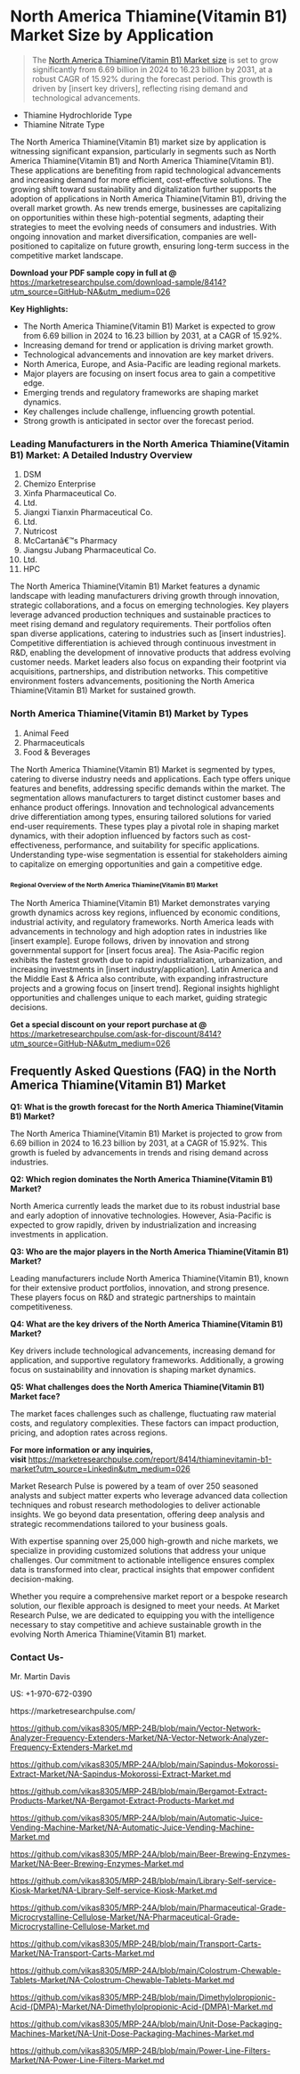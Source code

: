 
<h1>North America Thiamine(Vitamin B1) Market&nbsp;Size by Application</h1><blockquote><p>The <a href="https://marketresearchpulse.com/download-sample/8414?utm_source=GitHub-NA&amp;utm_medium=026">North America Thiamine(Vitamin B1) Market size</a> is set to grow significantly from 6.69 billion in 2024 to 16.23 billion by 2031, at a robust CAGR of 15.92% during the forecast period. This growth is driven by [insert key drivers], reflecting rising demand and technological advancements.</p></blockquote><ul><li>Thiamine Hydrochloride Type<li> Thiamine Nitrate Type</li></ul><p>The North America Thiamine(Vitamin B1) market size by application is witnessing significant expansion, particularly in segments such as North America Thiamine(Vitamin B1) and North America Thiamine(Vitamin B1). These applications are benefiting from rapid technological advancements and increasing demand for more efficient, cost-effective solutions. The growing shift toward sustainability and digitalization further supports the adoption of applications in North America Thiamine(Vitamin B1), driving the overall market growth. As new trends emerge, businesses are capitalizing on opportunities within these high-potential segments, adapting their strategies to meet the evolving needs of consumers and industries. With ongoing innovation and market diversification, companies are well-positioned to capitalize on future growth, ensuring long-term success in the competitive market landscape.</p><p><strong>Download your PDF sample copy in full at @ </strong><a href="https://marketresearchpulse.com/download-sample/8414?utm_source=GitHub-NA&amp;utm_medium=026">https://marketresearchpulse.com/download-sample/8414?utm_source=GitHub-NA&amp;utm_medium=026</a></p><p><strong>Key Highlights: </strong></p><ul><li>The North America Thiamine(Vitamin B1) Market is expected to grow from 6.69 billion in 2024 to 16.23 billion by 2031, at a CAGR of 15.92%.</li><li>Increasing demand for trend or application is driving market growth.</li><li>Technological advancements and innovation are key market drivers.</li><li>North America, Europe, and Asia-Pacific are leading regional markets.</li><li>Major players are focusing on insert focus area to gain a competitive edge.</li><li>Emerging trends and regulatory frameworks are shaping market dynamics.</li><li>Key challenges include challenge, influencing growth potential.</li><li>Strong growth is anticipated in sector over the forecast period.</li></ul><h3>Leading Manufacturers in the North America Thiamine(Vitamin B1) Market: A Detailed Industry Overview</h3><ol><li>DSM</li><li>Chemizo Enterprise</li><li>Xinfa Pharmaceutical Co.</li><li>Ltd.</li><li>Jiangxi Tianxin Pharmaceutical Co.</li><li>Ltd.</li><li>Nutricost</li><li>McCartanâ€™s Pharmacy</li><li>Jiangsu Jubang Pharmaceutical Co.</li><li>Ltd.</li><li>HPC</li></ol><div class="flex max-w-full flex-col flex-grow"><div class="min-h-8 text-message flex w-full flex-col items-end gap-2 whitespace-normal break-words [.text-message+&amp;]:mt-5" dir="auto" data-message-author-role="assistant" data-message-id="fd8432e4-4910-450d-b182-61b7bfb0a01f" data-message-model-slug="gpt-4o"><div class="flex w-full flex-col gap-1 empty:hidden first:pt-[3px]"><div class="markdown prose w-full break-words dark:prose-invert light"><p>The North America Thiamine(Vitamin B1) Market features a dynamic landscape with leading manufacturers driving growth through innovation, strategic collaborations, and a focus on emerging technologies. Key players leverage advanced production techniques and sustainable practices to meet rising demand and regulatory requirements. Their portfolios often span diverse applications, catering to industries such as [insert industries]. Competitive differentiation is achieved through continuous investment in R&amp;D, enabling the development of innovative products that address evolving customer needs. Market leaders also focus on expanding their footprint via acquisitions, partnerships, and distribution networks. This competitive environment fosters advancements, positioning the North America Thiamine(Vitamin B1) Market for sustained growth.</p></div></div></div></div><h3>North America Thiamine(Vitamin B1) Market by Types</h3><ol><li>Animal Feed<li> Pharmaceuticals<li> Food & Beverages</li></ol><div class="flex max-w-full flex-col flex-grow"><div class="min-h-8 text-message flex w-full flex-col items-end gap-2 whitespace-normal break-words [.text-message+&amp;]:mt-5" dir="auto" data-message-author-role="assistant" data-message-id="084470be-0bb7-4664-bddf-5156b4f41249" data-message-model-slug="gpt-4o-mini"><div class="flex w-full flex-col gap-1 empty:hidden first:pt-[3px]"><div class="markdown prose w-full break-words dark:prose-invert light"><p>The North America Thiamine(Vitamin B1) Market is segmented by types, catering to diverse industry needs and applications. Each type offers unique features and benefits, addressing specific demands within the market. The segmentation allows manufacturers to target distinct customer bases and enhance product offerings. Innovation and technological advancements drive differentiation among types, ensuring tailored solutions for varied end-user requirements. These types play a pivotal role in shaping market dynamics, with their adoption influenced by factors such as cost-effectiveness, performance, and suitability for specific applications. Understanding type-wise segmentation is essential for stakeholders aiming to capitalize on emerging opportunities and gain a competitive edge.</p></div></div></div></div><h3><span style="font-size: 11px;">Regional Overview of the North America Thiamine(Vitamin B1) Market</span></h3><div class="flex max-w-full flex-col flex-grow"><div class="min-h-8 text-message flex w-full flex-col items-end gap-2 whitespace-normal break-words [.text-message+&amp;]:mt-5" dir="auto" data-message-author-role="assistant" data-message-id="e9038762-ce64-4e30-91c9-9bd413514231" data-message-model-slug="gpt-4o-mini"><div class="flex w-full flex-col gap-1 empty:hidden first:pt-[3px]"><div class="markdown prose w-full break-words dark:prose-invert light"><p>The North America Thiamine(Vitamin B1) Market demonstrates varying growth dynamics across key regions, influenced by economic conditions, industrial activity, and regulatory frameworks. North America leads with advancements in technology and high adoption rates in industries like [insert example]. Europe follows, driven by innovation and strong governmental support for [insert focus area]. The Asia-Pacific region exhibits the fastest growth due to rapid industrialization, urbanization, and increasing investments in [insert industry/application]. Latin America and the Middle East &amp; Africa also contribute, with expanding infrastructure projects and a growing focus on [insert trend]. Regional insights highlight opportunities and challenges unique to each market, guiding strategic decisions.</p></div></div></div></div><p><strong>Get a special discount on your report purchase at @ </strong><a href="https://marketresearchpulse.com/ask-for-discount/8414?utm_source=GitHub-NA&amp;utm_medium=026">https://marketresearchpulse.com/ask-for-discount/8414?utm_source=GitHub-NA&amp;utm_medium=026</a></p><h2>Frequently Asked Questions (FAQ) in the North America Thiamine(Vitamin B1) Market</h2><p><strong>Q1: What is the growth forecast for the North America Thiamine(Vitamin B1) Market?</strong></p><p>The North America Thiamine(Vitamin B1) Market is projected to grow from 6.69 billion in 2024 to 16.23 billion by 2031, at a CAGR of 15.92%. This growth is fueled by advancements in trends and rising demand across industries.</p><p><strong>Q2: Which region dominates the North America Thiamine(Vitamin B1) Market?</strong></p><p>North America currently leads the market due to its robust industrial base and early adoption of innovative technologies. However, Asia-Pacific is expected to grow rapidly, driven by industrialization and increasing investments in application.</p><p><strong>Q3: Who are the major players in the North America Thiamine(Vitamin B1) Market?</strong></p><p>Leading manufacturers include North America Thiamine(Vitamin B1), known for their extensive product portfolios, innovation, and strong presence. These players focus on R&amp;D and strategic partnerships to maintain competitiveness.</p><p><strong>Q4: What are the key drivers of the North America Thiamine(Vitamin B1) Market?</strong></p><p>Key drivers include technological advancements, increasing demand for application, and supportive regulatory frameworks. Additionally, a growing focus on sustainability and innovation is shaping market dynamics.</p><p><strong>Q5: What challenges does the North America Thiamine(Vitamin B1) Market face?</strong></p><p>The market faces challenges such as challenge, fluctuating raw material costs, and regulatory complexities. These factors can impact production, pricing, and adoption rates across regions.</p><p><strong>For more information or any inquiries, visit&nbsp;</strong><a href="https://marketresearchpulse.com/report/8414/thiaminevitamin-b1-market?utm_source=Linkedin&utm_medium=026">https://marketresearchpulse.com/report/8414/thiaminevitamin-b1-market?utm_source=Linkedin&utm_medium=026</a></p><p>Market Research Pulse is powered by a team of over 250 seasoned analysts and subject matter experts who leverage advanced data collection techniques and robust research methodologies to deliver actionable insights. We go beyond data presentation, offering deep analysis and strategic recommendations tailored to your business goals.</p><p>With expertise spanning over 25,000 high-growth and niche markets, we specialize in providing customized solutions that address your unique challenges. Our commitment to actionable intelligence ensures complex data is transformed into clear, practical insights that empower confident decision-making.</p><p>Whether you require a comprehensive market report or a bespoke research solution, our flexible approach is designed to meet your needs. At Market Research Pulse, we are dedicated to equipping you with the intelligence necessary to stay competitive and achieve sustainable growth in the evolving North America Thiamine(Vitamin B1) market.</p><h3><strong>Contact Us-</strong></h3><p>Mr. Martin Davis</p><p>US: +1-970-672-0390</p><p>https://marketresearchpulse.com/</p><p><a href="https://github.com/vikas8305/MRP-24B/blob/main/Vector-Network-Analyzer-Frequency-Extenders-Market/NA-Vector-Network-Analyzer-Frequency-Extenders-Market.md">https://github.com/vikas8305/MRP-24B/blob/main/Vector-Network-Analyzer-Frequency-Extenders-Market/NA-Vector-Network-Analyzer-Frequency-Extenders-Market.md</a></p><p><a href="https://github.com/vikas8305/MRP-24A/blob/main/Sapindus-Mokorossi-Extract-Market/NA-Sapindus-Mokorossi-Extract-Market.md">https://github.com/vikas8305/MRP-24A/blob/main/Sapindus-Mokorossi-Extract-Market/NA-Sapindus-Mokorossi-Extract-Market.md</a></p><p><a href="https://github.com/vikas8305/MRP-24B/blob/main/Bergamot-Extract-Products-Market/NA-Bergamot-Extract-Products-Market.md">https://github.com/vikas8305/MRP-24B/blob/main/Bergamot-Extract-Products-Market/NA-Bergamot-Extract-Products-Market.md</a></p><p><a href="https://github.com/vikas8305/MRP-24A/blob/main/Automatic-Juice-Vending-Machine-Market/NA-Automatic-Juice-Vending-Machine-Market.md">https://github.com/vikas8305/MRP-24A/blob/main/Automatic-Juice-Vending-Machine-Market/NA-Automatic-Juice-Vending-Machine-Market.md</a></p><p><a href="https://github.com/vikas8305/MRP-24A/blob/main/Beer-Brewing-Enzymes-Market/NA-Beer-Brewing-Enzymes-Market.md">https://github.com/vikas8305/MRP-24A/blob/main/Beer-Brewing-Enzymes-Market/NA-Beer-Brewing-Enzymes-Market.md</a></p><p><a href="https://github.com/vikas8305/MRP-24B/blob/main/Library-Self-service-Kiosk-Market/NA-Library-Self-service-Kiosk-Market.md">https://github.com/vikas8305/MRP-24B/blob/main/Library-Self-service-Kiosk-Market/NA-Library-Self-service-Kiosk-Market.md</a></p><p><a href="https://github.com/vikas8305/MRP-24A/blob/main/Pharmaceutical-Grade-Microcrystalline-Cellulose-Market/NA-Pharmaceutical-Grade-Microcrystalline-Cellulose-Market.md">https://github.com/vikas8305/MRP-24A/blob/main/Pharmaceutical-Grade-Microcrystalline-Cellulose-Market/NA-Pharmaceutical-Grade-Microcrystalline-Cellulose-Market.md</a></p><p><a href="https://github.com/vikas8305/MRP-24B/blob/main/Transport-Carts-Market/NA-Transport-Carts-Market.md">https://github.com/vikas8305/MRP-24B/blob/main/Transport-Carts-Market/NA-Transport-Carts-Market.md</a></p><p><a href="https://github.com/vikas8305/MRP-24A/blob/main/Colostrum-Chewable-Tablets-Market/NA-Colostrum-Chewable-Tablets-Market.md">https://github.com/vikas8305/MRP-24A/blob/main/Colostrum-Chewable-Tablets-Market/NA-Colostrum-Chewable-Tablets-Market.md</a></p><p><a href="https://github.com/vikas8305/MRP-24B/blob/main/Dimethylolpropionic-Acid-(DMPA)-Market/NA-Dimethylolpropionic-Acid-(DMPA)-Market.md">https://github.com/vikas8305/MRP-24B/blob/main/Dimethylolpropionic-Acid-(DMPA)-Market/NA-Dimethylolpropionic-Acid-(DMPA)-Market.md</a></p><p><a href="https://github.com/vikas8305/MRP-24A/blob/main/Unit-Dose-Packaging-Machines-Market/NA-Unit-Dose-Packaging-Machines-Market.md">https://github.com/vikas8305/MRP-24A/blob/main/Unit-Dose-Packaging-Machines-Market/NA-Unit-Dose-Packaging-Machines-Market.md</a></p><p><a href="https://github.com/vikas8305/MRP-24B/blob/main/Power-Line-Filters-Market/NA-Power-Line-Filters-Market.md">https://github.com/vikas8305/MRP-24B/blob/main/Power-Line-Filters-Market/NA-Power-Line-Filters-Market.md</a></p>
